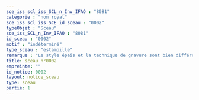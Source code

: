 ```yaml
---
sce_iss_scl_iss_SCL_n_Inv_IFAO : "8081"
categorie : "non royal"
sce_iss_scl_iss_SCE_id_sceau : "0002"
typeObjet : "Sceau"
sce_iss_SCL_n_Inv_IFAO : "8081"
id_sceau : "0002"
motif : "indéterminé"
type_sceau : "estampille"
remarque : "Le style épais et la technique de gravure sont bien différents des autres estampilles de la collection, de même que la forte stylisation du motif. "
title: sceau n°0002
empreinte: ""
id_notice: 0002
layout: notice_sceau
type: sceau
partie: 1
---
```

